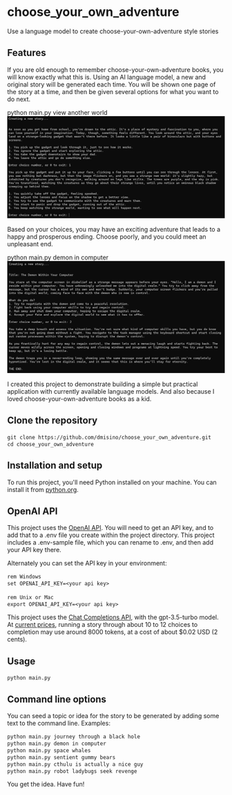 # choose_your_own_adventure
Use a language model to create choose-your-own-adventure style stories

## Features

If you are old enough to remember choose-your-own-adventure books, you will know exactly what this is. Using an AI language model, a new and original story will be generated each time. You will be shown one page of the story at a time, and then be given several options for what you want to do next. 

python main.py view another world
![view another world](sample_story_1.png)

Based on your choices, you may have an exciting adventure that leads to a happy and prosperous ending. Choose poorly, and you could meet an unpleasant end.

python main.py demon in computer
![demon in computer](sample_story_2.png)

I created this project to demonstrate building a simple but practical application with currently available language models. And also because I loved choose-your-own-adventure books as a kid.

## Clone the repository

```console
git clone https://github.com/dmisino/choose_your_own_adventure.git
cd choose_your_own_adventure
```

## Installation and setup

To run this project, you'll need Python installed on your machine. You can install it from [python.org](https://www.python.org/downloads/).

## OpenAI API

This project uses the [OpenAI API](https://platform.openai.com/). You will need to get an API key, and to add that to a .env file you create within the project directory. This project includes a .env-sample file, which you can rename to .env, and then add your API key there. 

Alternately you can set the API key in your environment:

```console
rem Windows
set OPENAI_API_KEY=<your api key>

rem Unix or Mac
export OPENAI_API_KEY=<your api key>
```

This project uses the [Chat Completions API](https://platform.openai.com/docs/guides/chat), with the gpt-3.5-turbo model. At [current prices](https://openai.com/pricing), running a story through about 10 to 12 choices to completion may use around 8000 tokens, at a cost of about $0.02 USD (2 cents). 

## Usage
 
 ```console
python main.py
 ```

## Command line options

You can seed a topic or idea for the story to be generated by adding some text to the command line. Examples:

```console
python main.py journey through a black hole
python main.py demon in computer
python main.py space whales
python main.py sentient gummy bears
python main.py cthulu is actually a nice guy
python main.py robot ladybugs seek revenge
```

You get the idea. Have fun!